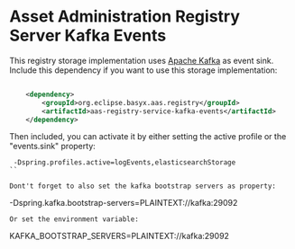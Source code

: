 # Asset Administration Registry Server Kafka Events

This registry storage implementation uses [Apache Kafka](https://kafka.apache.org/) as event sink. Include this dependency if you want to use this storage implementation:

```xml

	<dependency>
		<groupId>org.eclipse.basyx.aas.registry</groupId>
		<artifactId>aas-registry-service-kafka-events</artifactId>
	</dependency>
```

Then included, you can activate it by either setting the active profile or the "events.sink" property:
```
 -Dspring.profiles.active=logEvents,elasticsearchStorage
``

Dont't forget to also set the kafka bootstrap servers as property:

```
-Dspring.kafka.bootstrap-servers=PLAINTEXT://kafka:29092
```
Or set the environment variable:
```
KAFKA_BOOTSTRAP_SERVERS=PLAINTEXT://kafka:29092
```



